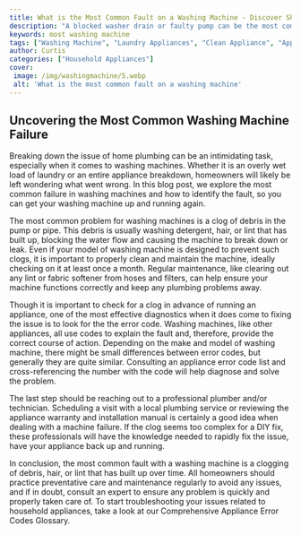 ```yaml
---
title: What is the Most Common Fault on a Washing Machine - Discover Shedding Light on a Home Plumbing Problem
description: "A blocked washer drain or faulty pump can be the most common problem with a washing machine - discover some quick tips and easy solutions to this plumbing problem with this blog post"
keywords: most washing machine
tags: ["Washing Machine", "Laundry Appliances", "Clean Appliance", "Appliance Guide"]
author: Curtis
categories: ["Household Appliances"]
cover: 
 image: /img/washingmachine/5.webp
 alt: 'What is the most common fault on a washing machine'
---
```

## Uncovering the Most Common Washing Machine Failure
Breaking down the issue of home plumbing can be an intimidating task, especially when it comes to washing machines. Whether it is an overly wet load of laundry or an entire appliance breakdown, homeowners will likely be left wondering what went wrong. In this blog post, we explore the most common failure in washing machines and how to identify the fault, so you can get your washing machine up and running again. 

The most common problem for washing machines is a clog of debris in the pump or pipe. This debris is usually washing detergent, hair, or lint that has built up, blocking the water flow and causing the machine to break down or leak. Even if your model of washing machine is designed to prevent such clogs, it is important to properly clean and maintain the machine, ideally checking on it at least once a month. Regular maintenance, like clearing out any lint or fabric softener from hoses and filters, can help ensure your machine functions correctly and keep any plumbing problems away. 

Though it is important to check for a clog in advance of running an appliance, one of the most effective diagnostics when it does come to fixing the issue is to look for the the error code. Washing machines, like other appliances, all use codes to explain the fault and, therefore, provide the correct course of action. Depending on the make and model of washing machine, there might be small differences between error codes, but generally they are quite similar. Consulting an appliance error code list and cross-referencing the number with the code will help diagnose and solve the problem.

The last step should be reaching out to a professional plumber and/or technician. Scheduling a visit with a local plumbing service or reviewing the appliance warranty and installation manual is certainly a good idea when dealing with a machine failure. If the clog seems too complex for a DIY fix, these professionals will have the knowledge needed to rapidly fix the issue, have your appliance back up and running. 

In conclusion, the most common fault with a washing machine is a clogging of debris, hair, or lint that has built up over time. All homeowners should practice preventative care and maintenance regularly to avoid any issues, and if in doubt, consult an expert to ensure any problem is quickly and properly taken care of. To start troubleshooting your issues related to household appliances, take a look at our Comprehensive Appliance Error Codes Glossary.
